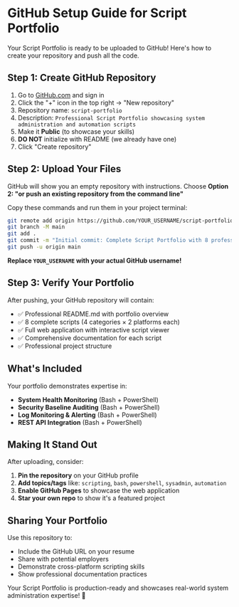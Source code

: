 # GitHub Setup Guide for Script Portfolio

Your Script Portfolio is ready to be uploaded to GitHub! Here's how to create your repository and push all the code.

## Step 1: Create GitHub Repository

1. Go to [GitHub.com](https://github.com) and sign in
2. Click the "+" icon in the top right → "New repository"
3. Repository name: `script-portfolio`
4. Description: `Professional Script Portfolio showcasing system administration and automation scripts`
5. Make it **Public** (to showcase your skills)
6. **DO NOT** initialize with README (we already have one)
7. Click "Create repository"

## Step 2: Upload Your Files

GitHub will show you an empty repository with instructions. Choose **Option 2: "or push an existing repository from the command line"**

Copy these commands and run them in your project terminal:

```bash
git remote add origin https://github.com/YOUR_USERNAME/script-portfolio.git
git branch -M main
git add .
git commit -m "Initial commit: Complete Script Portfolio with 8 professional scripts"
git push -u origin main
```

**Replace `YOUR_USERNAME` with your actual GitHub username!**

## Step 3: Verify Your Portfolio

After pushing, your GitHub repository will contain:
- ✅ Professional README.md with portfolio overview
- ✅ 8 complete scripts (4 categories × 2 platforms each)
- ✅ Full web application with interactive script viewer
- ✅ Comprehensive documentation for each script
- ✅ Professional project structure

## What's Included

Your portfolio demonstrates expertise in:
- **System Health Monitoring** (Bash + PowerShell)
- **Security Baseline Auditing** (Bash + PowerShell) 
- **Log Monitoring & Alerting** (Bash + PowerShell)
- **REST API Integration** (Bash + PowerShell)

## Making It Stand Out

After uploading, consider:
1. **Pin the repository** on your GitHub profile
2. **Add topics/tags** like: `scripting`, `bash`, `powershell`, `sysadmin`, `automation`
3. **Enable GitHub Pages** to showcase the web application
4. **Star your own repo** to show it's a featured project

## Sharing Your Portfolio

Use this repository to:
- Include the GitHub URL on your resume
- Share with potential employers
- Demonstrate cross-platform scripting skills
- Show professional documentation practices

Your Script Portfolio is production-ready and showcases real-world system administration expertise! 🚀